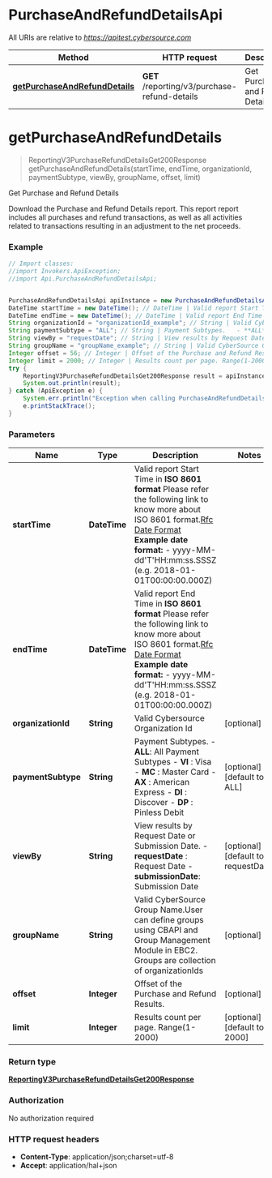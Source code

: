 # PurchaseAndRefundDetailsApi

All URIs are relative to *https://apitest.cybersource.com*

Method | HTTP request | Description
------------- | ------------- | -------------
[**getPurchaseAndRefundDetails**](PurchaseAndRefundDetailsApi.md#getPurchaseAndRefundDetails) | **GET** /reporting/v3/purchase-refund-details | Get Purchase and Refund Details


<a name="getPurchaseAndRefundDetails"></a>
# **getPurchaseAndRefundDetails**
> ReportingV3PurchaseRefundDetailsGet200Response getPurchaseAndRefundDetails(startTime, endTime, organizationId, paymentSubtype, viewBy, groupName, offset, limit)

Get Purchase and Refund Details

Download the Purchase and Refund Details report. This report report includes all purchases and refund transactions, as well as all activities related to transactions resulting in an adjustment to the net proceeds. 

### Example
```java
// Import classes:
//import Invokers.ApiException;
//import Api.PurchaseAndRefundDetailsApi;


PurchaseAndRefundDetailsApi apiInstance = new PurchaseAndRefundDetailsApi();
DateTime startTime = new DateTime(); // DateTime | Valid report Start Time in **ISO 8601 format** Please refer the following link to know more about ISO 8601 format.[Rfc Date Format](https://xml2rfc.tools.ietf.org/public/rfc/html/rfc3339.html#anchor14)  **Example date format:**   - yyyy-MM-dd'T'HH:mm:ss.SSSZ (e.g. 2018-01-01T00:00:00.000Z) 
DateTime endTime = new DateTime(); // DateTime | Valid report End Time in **ISO 8601 format** Please refer the following link to know more about ISO 8601 format.[Rfc Date Format](https://xml2rfc.tools.ietf.org/public/rfc/html/rfc3339.html#anchor14)  **Example date format:**   - yyyy-MM-dd'T'HH:mm:ss.SSSZ (e.g. 2018-01-01T00:00:00.000Z) 
String organizationId = "organizationId_example"; // String | Valid Cybersource Organization Id
String paymentSubtype = "ALL"; // String | Payment Subtypes.   - **ALL**:  All Payment Subtypes   - **VI** :  Visa   - **MC** :  Master Card   - **AX** :  American Express   - **DI** :  Discover   - **DP** :  Pinless Debit 
String viewBy = "requestDate"; // String | View results by Request Date or Submission Date.   - **requestDate** : Request Date   - **submissionDate**: Submission Date 
String groupName = "groupName_example"; // String | Valid CyberSource Group Name.User can define groups using CBAPI and Group Management Module in EBC2. Groups are collection of organizationIds
Integer offset = 56; // Integer | Offset of the Purchase and Refund Results.
Integer limit = 2000; // Integer | Results count per page. Range(1-2000)
try {
    ReportingV3PurchaseRefundDetailsGet200Response result = apiInstance.getPurchaseAndRefundDetails(startTime, endTime, organizationId, paymentSubtype, viewBy, groupName, offset, limit);
    System.out.println(result);
} catch (ApiException e) {
    System.err.println("Exception when calling PurchaseAndRefundDetailsApi#getPurchaseAndRefundDetails");
    e.printStackTrace();
}
```

### Parameters

Name | Type | Description  | Notes
------------- | ------------- | ------------- | -------------
 **startTime** | **DateTime**| Valid report Start Time in **ISO 8601 format** Please refer the following link to know more about ISO 8601 format.[Rfc Date Format](https://xml2rfc.tools.ietf.org/public/rfc/html/rfc3339.html#anchor14)  **Example date format:**   - yyyy-MM-dd&#39;T&#39;HH:mm:ss.SSSZ (e.g. 2018-01-01T00:00:00.000Z)  |
 **endTime** | **DateTime**| Valid report End Time in **ISO 8601 format** Please refer the following link to know more about ISO 8601 format.[Rfc Date Format](https://xml2rfc.tools.ietf.org/public/rfc/html/rfc3339.html#anchor14)  **Example date format:**   - yyyy-MM-dd&#39;T&#39;HH:mm:ss.SSSZ (e.g. 2018-01-01T00:00:00.000Z)  |
 **organizationId** | **String**| Valid Cybersource Organization Id | [optional]
 **paymentSubtype** | **String**| Payment Subtypes.   - **ALL**:  All Payment Subtypes   - **VI** :  Visa   - **MC** :  Master Card   - **AX** :  American Express   - **DI** :  Discover   - **DP** :  Pinless Debit  | [optional] [default to ALL]
 **viewBy** | **String**| View results by Request Date or Submission Date.   - **requestDate** : Request Date   - **submissionDate**: Submission Date  | [optional] [default to requestDate]
 **groupName** | **String**| Valid CyberSource Group Name.User can define groups using CBAPI and Group Management Module in EBC2. Groups are collection of organizationIds | [optional]
 **offset** | **Integer**| Offset of the Purchase and Refund Results. | [optional]
 **limit** | **Integer**| Results count per page. Range(1-2000) | [optional] [default to 2000]

### Return type

[**ReportingV3PurchaseRefundDetailsGet200Response**](ReportingV3PurchaseRefundDetailsGet200Response.md)

### Authorization

No authorization required

### HTTP request headers

 - **Content-Type**: application/json;charset=utf-8
 - **Accept**: application/hal+json

